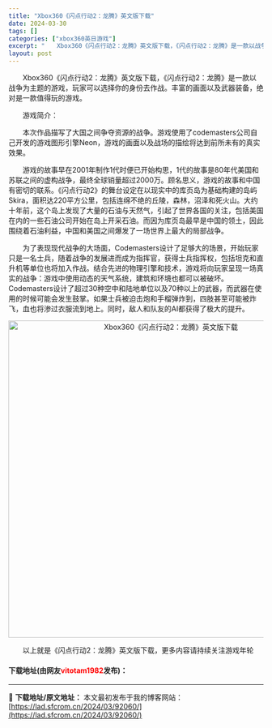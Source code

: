 ```yaml
---
title: "Xbox360《闪点行动2：龙腾》英文版下载"
date: 2024-03-30
tags: []
categories: ["xbox360英日游戏"]
excerpt: "　　Xbox360《闪点行动2：龙腾》英文版下载，《闪点行动2：龙腾》是一款以战争为主题的游戏，玩家可以选择你的身份去作战。丰富的画面以及武器装备，绝对是一款值得玩的游戏。 　　游戏简介： 　　本次作品描写了大国之间争夺资源的战争。游戏使用了codemasters公司自己开发的游戏图形引擎Neon，&hellip;"
layout: post
---
```


 <p>　　Xbox360《闪点行动2：龙腾》英文版下载，《闪点行动2：龙腾》是一款以战争为主题的游戏，玩家可以选择你的身份去作战。丰富的画面以及武器装备，绝对是一款值得玩的游戏。</p> <p>　　游戏简介：</p> <p>　　本次作品描写了大国之间争夺资源的战争。游戏使用了codemasters公司自己开发的游戏图形引擎Neon，游戏的画面以及战场的描绘将达到前所未有的真实效果。</p> <p>　　游戏的故事早在2001年制作1代时便已开始构思，1代的故事是80年代美国和苏联之间的虚构战争，最终全球销量超过2000万。顾名思义，游戏的故事和中国有密切的联系。《闪点行动2》的舞台设定在以现实中的库页岛为基础构建的岛屿Skira，面积达220平方公里，包括连绵不绝的丘陵，森林，沼泽和死火山。大约十年前，这个岛上发现了大量的石油与天然气，引起了世界各国的关注，包括美国在内的一些石油公司开始在岛上开采石油。而因为库页岛最早是中国的领土，因此围绕着石油利益，中国和美国之间爆发了一场世界上最大的局部战争。</p> <p>　　为了表现现代战争的大场面，Codemasters设计了足够大的场景，开始玩家只是一名士兵，随着战争的发展进而成为指挥官，获得士兵指挥权，包括坦克和直升机等单位也将加入作战。结合先进的物理引擎和技术，游戏将向玩家呈现一场真实的战争：游戏中使用动态的天气系统，建筑和环境也都可以被破坏。Codemasters设计了超过30种空中和陆地单位以及70种以上的武器，而武器在使用的时候可能会发生鼓掌。如果士兵被迫击炮和手榴弹炸到，四肢甚至可能被炸飞，血也将渗过衣服流到地上。同时，敌人和队友的AI都获得了极大的提升。</p> <p align="center"><img align="" border="0" src="https://lad.sfcrom.cn/wp-content/uploads/2024/03/20240330_6607d3b139e10.jpg" width="626" alt="Xbox360《闪点行动2：龙腾》英文版下载" /></p> <p>　　以上就是《闪点行动2：龙腾》英文版下载，更多内容请持续关注游戏年轮</p> <p><h4>下载地址(由网友<font color="red">vitotam1982</font>发布)：</h4></p> 

---
📖 **下载地址/原文地址：** 本文最初发布于我的博客网站：[https://lad.sfcrom.cn/2024/03/92060/](https://lad.sfcrom.cn/2024/03/92060/)
